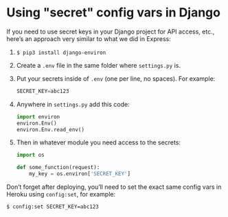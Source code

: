 # Using "secret" config vars in Django

If you need to use secret keys in your Django project for API access, etc., here’s an approach very similar to what we did in Express:

1. `$ pip3 install django-environ`

2. Create a `.env` file in the same folder where `settings.py` is.

3. Put your secrets inside of `.env` (one per line, no spaces). For example:

	```python
	SECRET_KEY=abc123
	```

4. Anywhere in `settings.py` add this code:
	
	```python
	import environ
	environ.Env()
	environ.Env.read_env()
	```

5. Then in whatever module you need access to the secrets:
	
	```python
	import os
	
	def some_function(request):
	    my_key = os.environ['SECRET_KEY']
	```

Don’t forget after deploying, you’ll need to set the exact same config vars in Heroku using `config:set`, for example:

```bash
$ config:set SECRET_KEY=abc123
```